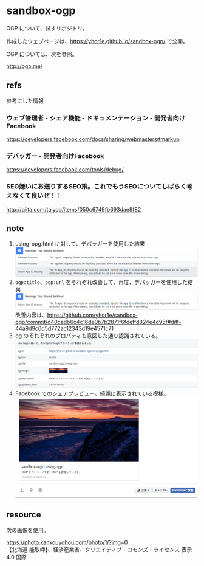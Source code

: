 # sandbox-ogp

OGP について、試すリポジトリ。

作成したウェブページは、https://yhor1e.github.io/sandbox-ogp/ で公開。

OGP については、次を参照。

http://ogp.me/

## refs

参考にした情報

### ウェブ管理者 - シェア機能 - ドキュメンテーション - 開発者向けFacebook

https://developers.facebook.com/docs/sharing/webmasters#markup

### デバッガー - 開発者向けFacebook

https://developers.facebook.com/tools/debug/

### SEO嫌いにお送りするSEO策。これでもうSEOについてしばらく考えなくて良いぜ！！

http://qiita.com/taiyop/items/050c6749fb693dae8f82


## note

1. using-opg.html に対して、デバッガーを使用した結果
![debugger1](./ogp-debugger-warning-before.png)
2. `ogp:title`、`ogp:url` をそれぞれ改善して、再度、デバッガーを使用した結果
![debugger2](./ogp-debugger-warning-after.png)
改善内容は、https://github.com/yhor1e/sandbox-ogp/commit/d40cadb6c4c16de0b7b2871f6fdeffd824e4d95f#diff-44a9d9c0d5d772ac12343d19e4571c71
3. og のそれぞれのプロパティも意図した通り認識されている。
![debugger3](./open-graph-properties.png)
4. Facebook でのシェアプレビュー。綺麗に表示されている模様。
![debugger4](./facebook-share-preview.png)


## resource

次の画像を使用。

https://photo.kankouyohou.com/photo/1/?img=0  
【北海道 能取岬】、経済産業省、クリエイティブ・コモンズ・ライセンス 表示4.0 国際

